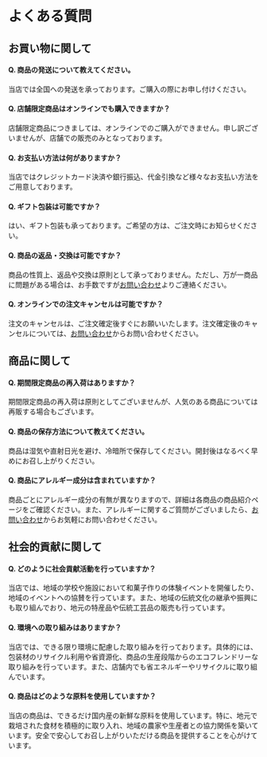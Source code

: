 # よくある質問

## お買い物に関して
#### Q. 商品の発送について教えてください。
当店では全国への発送を承っております。ご購入の際にお申し付けください。

#### Q. 店舗限定商品はオンラインでも購入できますか？
店舗限定商品につきましては、オンラインでのご購入ができません。申し訳ございませんが、店舗での販売のみとなっております。

#### Q. お支払い方法は何がありますか？
当店ではクレジットカード決済や銀行振込、代金引換など様々なお支払い方法をご用意しております。

#### Q. ギフト包装は可能ですか？
はい、ギフト包装も承っております。ご希望の方は、ご注文時にお知らせください。

#### Q. 商品の返品・交換は可能ですか？
商品の性質上、返品や交換は原則として承っておりません。ただし、万が一商品に問題がある場合は、お手数ですが[お問い合わせ](/help)よりご連絡ください。

#### Q. オンラインでの注文キャンセルは可能ですか？
注文のキャンセルは、ご注文確定後すぐにお願いいたします。注文確定後のキャンセルについては、[お問い合わせ](/help)からお問い合わせください。

## 商品に関して
#### Q. 期間限定商品の再入荷はありますか？
期間限定商品の再入荷は原則としてございませんが、人気のある商品については再販する場合もございます。

#### Q. 商品の保存方法について教えてください。
商品は湿気や直射日光を避け、冷暗所で保存してください。開封後はなるべく早めにお召し上がりください。

#### Q. 商品にアレルギー成分は含まれていますか？
商品ごとにアレルギー成分の有無が異なりますので、詳細は各商品の商品紹介ページをご確認ください。また、アレルギーに関するご質問がございましたら、[お問い合わせ](/help)からお気軽にお問い合わせください。


## 社会的貢献に関して
#### Q. どのように社会貢献活動を行っていますか？
当店では、地域の学校や施設において和菓子作りの体験イベントを開催したり、地域のイベントへの協賛を行っています。また、地域の伝統文化の継承や振興にも取り組んでおり、地元の特産品や伝統工芸品の販売も行っています。

#### Q. 環境への取り組みはありますか？
当店では、できる限り環境に配慮した取り組みを行っております。具体的には、包装材のリサイクル利用や省資源化、商品の生産段階からのエコフレンドリーな取り組みを行っています。また、店舗内でも省エネルギーやリサイクルに取り組んでいます。

#### Q. 商品はどのような原料を使用していますか？
当店の商品は、できるだけ国内産の新鮮な原料を使用しています。特に、地元で栽培された食材を積極的に取り入れ、地域の農家や生産者との協力関係を築いています。安全で安心してお召し上がりいただける商品を提供することを心がけています。